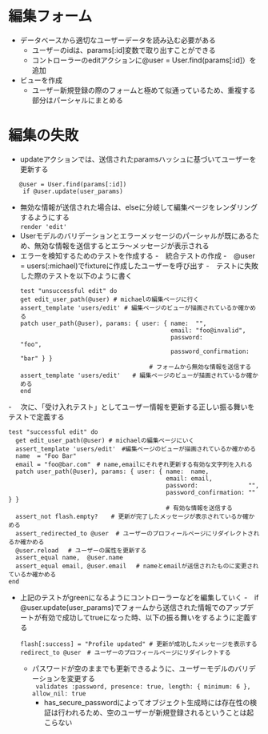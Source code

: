 # 編集フォーム
- データベースから適切なユーザーデータを読み込む必要がある
  - ユーザーのidは、params[:id]変数で取り出すことができる
  - コントローラーのeditアクションに@user = User.find(params[:id]）を追加
- ビューを作成
  - ユーザー新規登録の際のフォームと極めて似通っているため、重複する部分はパーシャルにまとめる
# 編集の失敗
- updateアクションでは、送信されたparamsハッシュに基づいてユーザーを更新する  
```
   @user = User.find(params[:id])
    if @user.update(user_params)
```
- 無効な情報が送信された場合は、elseに分岐して編集ページをレンダリングするようにする  
   ```render 'edit'```
- Userモデルのバリデーションとエラーメッセージのパーシャルが既にあるため、無効な情報を送信するとエラ〜メッセージが表示される
- エラーを検知するためのテストを作成する
  -　統合テストの作成
  -　@user = users(:michael)でfixtureに作成したユーザーを呼び出す
  -　テストに失敗した際のテストを以下のように書く  
    ```
    test "unsuccessful edit" do
    get edit_user_path(@user) # michaelの編集ページに行く
    assert_template 'users/edit' # 編集ページのビューが描画されているか確かめる
    patch user_path(@user), params: { user: { name:  "",
                                              email: "foo@invalid",
                                              password:              "foo",
                                              password_confirmation: "bar" } }
                                        # フォームから無効な情報を送信する
    assert_template 'users/edit'　　# 編集ページのビューが描画されているか確かめる
  end
-　 次に、「受け入れテスト」としてユーザー情報を更新する正しい振る舞いをテストで定義する  
  ```
  test "successful edit" do
    get edit_user_path(@user) # michaelの編集ページにいく
    assert_template 'users/edit'　#編集ページのビューが描画されているか確かめる
    name  = "Foo Bar"
    email = "foo@bar.com"　# name,emailにそれぞれ更新する有効な文字列を入れる
    patch user_path(@user), params: { user: { name:  name,
                                              email: email,
                                              password:              "",
                                              password_confirmation: "" } }
                                              # 有効な情報を送信する
    assert_not flash.empty?　  # 更新が完了したメッセージが表示されているか確かめる
    assert_redirected_to @user  # ユーザーのプロフィールページにリダイレクトされるか確かめる
    @user.reload　 # ユーザーの属性を更新する
    assert_equal name,  @user.name
    assert_equal email, @user.email 　# nameとemailが送信されたものに変更されているか確かめる
  end
  ```
- 上記のテストがgreenになるようにコントローラーなどを編集していく
  -　if @user.update(user_params)でフォームから送信された情報でのアップデートが有効で成功してtrueになった時、以下の振る舞いをするように定義する  
     ```
     flash[:success] = "Profile updated" # 更新が成功したメッセージを表示する
     redirect_to @user　# ユーザーのプロフィールページにリダイレクトする
     ```
  - パスワードが空のままでも更新できるように、ユーザーモデルのバリデーションを変更する  
  ``` validates :password, presence: true, length: { minimum: 6 }, allow_nil: true```
    - has_secure_passwordによってオブジェクト生成時には存在性の検証は行われるため、空のユーザーが新規登録されるということは起こらない
